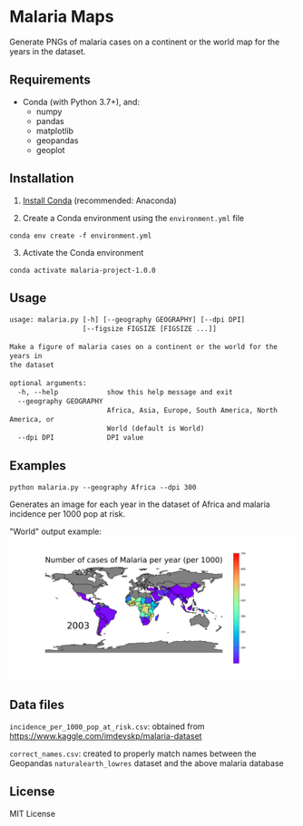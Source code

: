 # Malaria Maps

Generate PNGs of malaria cases on a continent or the world map for the years in the dataset.

## Requirements

- Conda (with Python 3.7+), and:
  - numpy
  - pandas
  - matplotlib
  - geopandas
  - geoplot

## Installation

1. [Install Conda](https://docs.conda.io/projects/conda/en/latest/user-guide/install/index.html) (recommended: Anaconda)

2. Create a Conda environment using the `environment.yml` file

```
conda env create -f environment.yml
```

3. Activate the Conda environment

```
conda activate malaria-project-1.0.0
```

## Usage

```
usage: malaria.py [-h] [--geography GEOGRAPHY] [--dpi DPI]
                  [--figsize FIGSIZE [FIGSIZE ...]]

Make a figure of malaria cases on a continent or the world for the years in
the dataset

optional arguments:
  -h, --help            show this help message and exit
  --geography GEOGRAPHY
                        Africa, Asia, Europe, South America, North America, or
                        World (default is World)
  --dpi DPI             DPI value
```

## Examples

```
python malaria.py --geography Africa --dpi 300
```
Generates an image for each year in the dataset of Africa and malaria incidence per 1000 pop at risk.

"World" output example:
![Example image](example_2003_World_malaria.png)

## Data files

`incidence_per_1000_pop_at_risk.csv`: obtained from https://www.kaggle.com/imdevskp/malaria-dataset

`correct_names.csv`: created to properly match names between the Geopandas `naturalearth_lowres` dataset and the above malaria database

## License

MIT License
